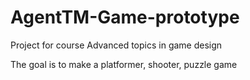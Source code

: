 # AgentTM-Game-prototype
 
Project for course Advanced topics in game design

The goal is to make a platformer, shooter, puzzle game
